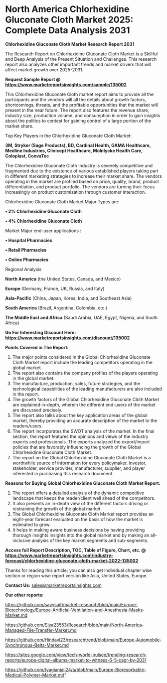 # North America Chlorhexidine Gluconate Cloth Market 2025: Complete Data Analysis 2031

<strong>Chlorhexidine Gluconate Cloth Market Research Report 2031</strong>

The Research Report on Chlorhexidine Gluconate Cloth Market is a Skillful and Deep Analysis of the Present Situation and Challenges. This research report also analyzes other important trends and market drivers that will affect market growth over 2025-2031.

<strong>Request Sample Report @ <a href=https://www.marketreportsinsights.com/sample/135002>https://www.marketreportsinsights.com/sample/135002</a></strong>

This Chlorhexidine Gluconate Cloth market report aims to provide all the participants and the vendors will all the details about growth factors, shortcomings, threats, and the profitable opportunities that the market will present in the near future. The report also features the revenue share, industry size, production volume, and consumption in order to gain insights about the politics to contest for gaining control of a large portion of the market share.

Top Key Players in the Chlorhexidine Gluconate Cloth Market:

<strong>3M, Stryker (Sage Products), BD, Cardinal Health, GAMA Healthcare, Medline Industries, Clinicept Healthcare, Molnlycke Health Care, Coloplast, ConvaTec</strong>

The Chlorhexidine Gluconate Cloth Industry is severely competitive and fragmented due to the existence of various established players taking part in different marketing strategies to increase their market share. The vendors operating in the market are profiled based on price, quality, brand, product differentiation, and product portfolio. The vendors are turning their focus increasingly on product customization through customer interaction.

Chlorhexidine Gluconate Cloth Market Major Types are:

<strong>• 2% Chlorhexidine Gluconate Cloth

• 4% Chlorhexidine Gluconate Cloth</strong>

Market Major end-user applications :

<strong>• Hospital Pharmacies

• Retail Pharmacies

• Online Pharmacies</strong>

Regional Analysis

</u><strong><b>North America</b></strong> (the United States, Canada, and Mexico)

<strong><b>Europe </b></strong>(Germany, France, UK, Russia, and Italy)

<strong><b>Asia-Pacific</b></strong> (China, Japan, Korea, India, and Southeast Asia)

<strong><b>South America</b></strong> (Brazil, Argentina, Colombia, etc.)

<strong><b>The Middle East and Africa</b></strong> (Saudi Arabia, UAE, Egypt, Nigeria, and South Africa)

<strong>Go For Interesting Discount Here: <a href=https://www.marketreportsinsights.com/discount/135002>https://www.marketreportsinsights.com/discount/135002</a></strong>

<strong>Points Covered in The Report:</strong>
<ol>
  <li>The major points considered in the Global Chlorhexidine Gluconate Cloth Market report include the leading competitors operating in the global market.</li>
  <li>The report also contains the company profiles of the players operating in the global market.</li>
  <li>The manufacture, production, sales, future strategies, and the technological capabilities of the leading manufacturers are also included in the report.</li>
  <li>The growth factors of the Global Chlorhexidine Gluconate Cloth Market are explained in-depth, wherein the different end-users of the market are discussed precisely.</li>
  <li>The report also talks about the key application areas of the global market, thereby providing an accurate description of the market to the readers/users.</li>
  <li>The report incorporates the SWOT analysis of the market. In the final section, the report features the opinions and views of the industry experts and professionals. The experts analyzed the export/import policies that are favorably influencing the growth of the Global Chlorhexidine Gluconate Cloth Market.</li>
  <li>The report on the Global Chlorhexidine Gluconate Cloth Market is a worthwhile source of information for every policymaker, investor, stakeholder, service provider, manufacturer, supplier, and player interested in purchasing this research document.</li>
</ol>
<strong>Reasons for Buying Global Chlorhexidine Gluconate Cloth Market Report:</strong>

<ol>
  <li>The report offers a detailed analysis of the dynamic competitive landscape that keeps the reader/client well ahead of the competitors.</li>
  <li>It also presents an in-depth view of the different factors driving or restraining the growth of the global market.</li>
  <li>The Global Chlorhexidine Gluconate Cloth Market report provides an eight-year forecast evaluated on the basis of how the market is estimated to grow.</li>
  <li>It helps in making aware business decisions by having providing thorough insights insights into the global market and by making an all-inclusive analysis of the key market segments and sub-segments.</li>
</ol>
<strong>Access full Report Description, TOC, Table of Figure, Chart, etc. @ <a href=https://www.marketreportsinsights.com/industry-forecast/chlorhexidine-gluconate-cloth-market-2022-135002>https://www.marketreportsinsights.com/industry-forecast/chlorhexidine-gluconate-cloth-market-2022-135002</a></strong>


Thanks for reading this article; you can also get individual chapter wise section or region wise report version like Asia, United States, Europe.

<strong>Contact Us:</strong>
sales@marketreportsinsights.com

<strong>Our other reports:</strong>

<a href=https://github.com/sayysaif/market-research/blob/main/Europe-Biotechnology/Europe-Artificial-Ventilation-and-Anesthesia-Masks-Market.md>https://github.com/sayysaif/market-research/blob/main/Europe-Biotechnology/Europe-Artificial-Ventilation-and-Anesthesia-Masks-Market.md</a>

<a href=https://github.com/Siya23553/Research/blob/main/North-America-Managed-File-Transfer-Market.md>https://github.com/Siya23553/Research/blob/main/North-America-Managed-File-Transfer-Market.md</a>

<a href=https://github.com/Hindavi23/researchtrend/blob/main/Europe-Automobile-Synchronous-Belts-Market.md>https://github.com/Hindavi23/researchtrend/blob/main/Europe-Automobile-Synchronous-Belts-Market.md</a>

<a href=https://sites.google.com/view/tech-world-pulsee/trending-research-reports/europe-digital-albums-market-to-witness-6-5-cagr-by-2031>https://sites.google.com/view/tech-world-pulsee/trending-research-reports/europe-digital-albums-market-to-witness-6-5-cagr-by-2031</a>

<a href=https://github.com/tyagianjali24/a/blob/main/Europe-Bioresorbable-Medical-Polymer-Market.md>https://github.com/tyagianjali24/a/blob/main/Europe-Bioresorbable-Medical-Polymer-Market.md</a>"
